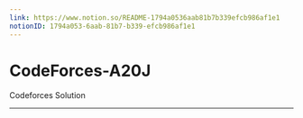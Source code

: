 ```yaml
---
link: https://www.notion.so/README-1794a0536aab81b7b339efcb986af1e1
notionID: 1794a053-6aab-81b7-b339-efcb986af1e1
---
```

# CodeForces-A20J
Codeforces Solution 


---

